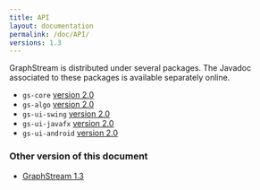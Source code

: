 ```yaml
---
title: API
layout: documentation
permalink: /doc/API/
versions: 1.3
---
```


GraphStream is distributed under several packages. The Javadoc associated to these packages is available separately online.

- ``gs-core`` [version 2.0](//graphstream-project.org/gs-core/)
- ``gs-algo`` [version 2.0](//graphstream-project.org/gs-algo/)
- ``gs-ui-swing`` [version 2.0](//graphstream-project.org/gs-ui-swing/)
- ``gs-ui-javafx`` [version 2.0](//graphstream-project.org/gs-ui-javafx/)
- ``gs-ui-android`` [version 2.0](//graphstream-project.org/gs-ui-android/)


### Other version of this document

- [GraphStream 1.3](/doc/API/1.3/)
